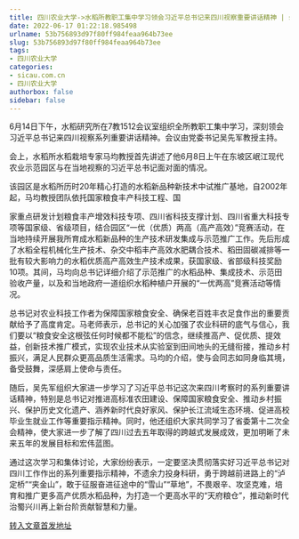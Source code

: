 ```yaml
---
title: 四川农业大学->水稻所教职工集中学习领会习近平总书记来四川视察重要讲话精神 | sicau.com.cn
date: 2022-06-17 01:22:18.985498
urlname: 53b756893d97f80ff984feaa964b73ee
slug: 53b756893d97f80ff984feaa964b73ee
tags: 
- 四川农业大学
categories:
- sicau.com.cn
- 四川农业大学
authorbox: false
sidebar: false
---
```

6月14日下午，水稻研究所在7教1512会议室组织全所教职工集中学习，深刻领会习近平总书记来四川视察系列重要讲话精神。会议由党委书记吴先军教授主持。

会上，水稻所水稻栽培专家马均教授首先讲述了他6月8日上午在东坡区岷江现代农业示范园区与在当地视察的习近平总书记面对面的情况。

该园区是水稻所历时20年精心打造的水稻新品种新技术中试推广基地，自2002年起，马均教授团队依托国家粮食丰产科技工程、国
<!--more-->
家重点研发计划粮食丰产增效科技专项、四川省科技支撑计划、四川省重大科技专项等国家级、省级项目，结合园区“一优（优质）两高（高产高效）”竞赛活动，在当地持续开展我所育成水稻新品种的生产技术研发集成与示范推广工作。先后形成了水稻全程机械化生产技术、杂交中稻丰产高效水肥耦合技术、稻田固碳减排等一批有较大影响力的水稻优质高产高效生产技术成果，获国家级、省部级科技奖励10项。其间，马均向总书记详细介绍了示范推广的水稻品种、集成技术、示范田验收产量，以及和当地政府一道组织水稻种植户开展的“一优两高”竞赛活动等情况。

总书记对农业科技工作者为保障国家粮食安全、确保老百姓丰衣足食作出的重要贡献给予了高度肯定。马老师表示，总书记的关心加强了农业科研的底气与信心，我们要以“粮食安全这根弦任何时候都不能松”的信念，继续推高产、促优质、提效益，创新技术推广模式，实现农业技术从实验室到田间地头的无缝衔接，推动乡村振兴，满足人民群众更高品质生活需求。马均的介绍，使与会同志如同身临其境，备受鼓舞，深感肩上使命与责任。

随后，吴先军组织大家进一步学习了习近平总书记这次来四川考察时的系列重要讲话精神，特别是总书记对推进高标准农田建设、保障国家粮食安全、推动乡村振兴、保护历史文化遗产、涵养新时代良好家风、保护长江流域生态环境、促进高校毕业生就业工作等重要指示精神。同时，他还组织大家共同学习了省委第十二次全会精神，使大家进一步了解了四川过去五年取得的跨越式发展成效，更加明晰了未来五年的发展目标和宏伟蓝图。

通过这次学习和集体讨论，大家纷纷表示，一定要坚决贯彻落实好习近平总书记对四川工作作出的系列重要指示精神，不遗余力投身科研，勇于跨越前进路上的“泸定桥”“夹金山”，敢于征服奋进征途中的“雪山”“草地”，不畏艰辛、攻坚克难，培育和推广更多高产优质水稻品种，为打造一个更高水平的“天府粮仓”，推动新时代治蜀兴川再上新台阶贡献智慧和力量。



[转入文章首发地址](https://news.sicau.edu.cn/info/1078/68408.htm)